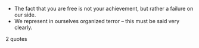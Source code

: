  - The fact that you are free is not your achievement, but rather a failure on our side.
 - We represent in ourselves organized terror – this must be said very clearly.

2 quotes